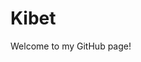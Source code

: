 <!DOCTYPE html>
<html lang="en">
<head>
    <meta charset="UTF-8">
    <meta name="viewport" content="width=device-width, initial-scale=1.0">
    <title>Kibet</title>
</head>
<body>
    <h1>Kibet</h1>
    <p>Welcome to my GitHub page!</p>
</body>
</html>


